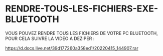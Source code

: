 # RENDRE-TOUS-LES-FICHIERS-EXE-BLUETOOTH
VOUS POUVEZ RENDRE TOUS LES FICHIERS DE VOTRE PC BLUETOOTH, POUR CELA SUIVRE LA VIDEO A DEZIPER :

https://d.docs.live.net/39d177260a358ed1/20220415_144907.rar

